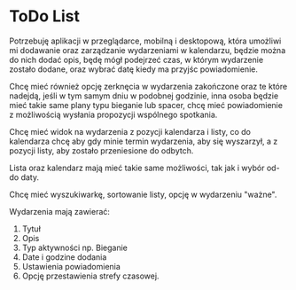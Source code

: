 # ToDo List

Potrzebuję aplikacji w przeglądarce, mobilną i desktopową, która umożliwi mi dodawanie oraz zarządzanie wydarzeniami w kalendarzu, będzie można do nich dodać opis, będę mógł podejrzeć czas, w którym wydarzenie zostało dodane, oraz wybrać datę kiedy ma przyjśc powiadomienie.

Chcę mieć również opcję zerknęcia w wydarzenia zakończone oraz te które nadejdą, jeśli w tym samym dniu w podobnej godzinie, inna osoba będzie mieć takie same plany typu bieganie lub spacer, chcę mieć powiadomienie z możliwością wysłania propozycji wspólnego spotkania.

Chcę mieć widok na wydarzenia z pozycji kalendarza i listy, co do kalendarza chcę aby gdy minie termin wydarzenia, aby się wyszarzył, a z pozycji listy, aby zostało przeniesione do odbytch.

Lista oraz kalendarz mają mieć takie same możliwości, tak jak i wybór od-do daty.

Chcę mieć wyszukiwarkę, sortowanie listy, opcję w wydarzeniu "ważne".


Wydarzenia mają zawierać:
1. Tytuł
2. Opis
3. Typ aktywności np. Bieganie
4. Date i godzine dodania
5. Ustawienia powiadomienia
6. Opcję przestawienia strefy czasowej.
